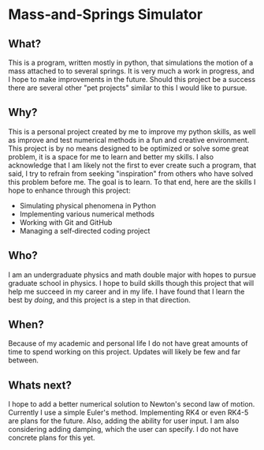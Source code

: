 # Mass‐and‐Springs Simulator

##  What?

This is a program, written mostly in python, that simulations the motion of a mass attached to to several springs. It is very much a work in progress, and I hope to make improvements in the future. Should this project be a success there are several other "pet projects" similar to this I would like to pursue. 

## Why? 

This is a personal project created by me to improve my python skills, as well as improve and test numerical methods in a fun and creative environment. This project is by no means designed to be optimized or solve some great problem, it is a space for me to learn and better my skills. I also acknowledge that I am likely not the first to ever create such a program, that said, I try to refrain from seeking "inspiration" from others who have solved this problem before me. The goal is to learn. To that end, here are the skills I hope to enhance through this project:

- Simulating physical phenomena in Python  
- Implementing various numerical methods  
- Working with Git and GitHub  
- Managing a self‑directed coding project


## Who?

I am an undergraduate physics and math double major with hopes to pursue graduate school in physics. I hope to build skills though this project that will help me succeed in my career and in my life. I have found that I learn the best by *doing*, and this project is a step in that direction. 

## When?

Because of my academic and personal life I do not have great amounts of time to spend working on this project. Updates will likely be few and far between. 

## Whats next?

I hope to add a better numerical solution to Newton's second law of motion. Currently I use a simple Euler's method. Implementing RK4 or even RK4-5 are plans for the future. Also, adding the ability for user input. I am also considering adding damping, which the user can specify. I do not have concrete plans for this yet. 